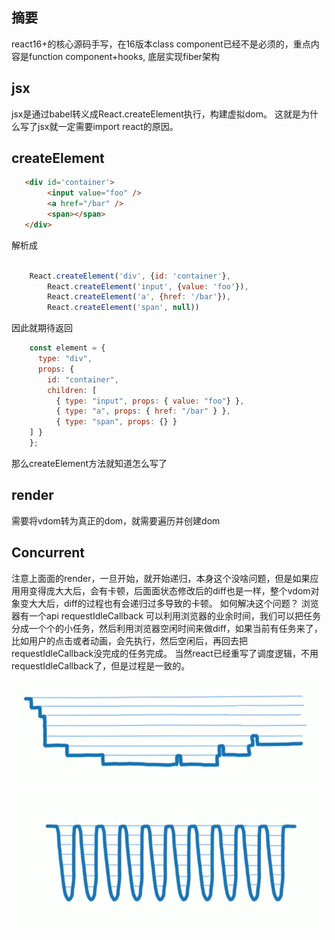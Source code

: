 ## 摘要
react16+的核心源码手写，在16版本class component已经不是必须的，重点内容是function component+hooks, 底层实现fiber架构

## jsx
jsx是通过babel转义成React.createElement执行，构建虚拟dom。
这就是为什么写了jsx就一定需要import react的原因。

## createElement

```html
   <div id='container'>
        <input value="foo" />
        <a href="/bar" />
        <span></span>
   </div>
```
解析成

```javascript

    React.createElement('div', {id: 'container'},
        React.createElement('input', {value: 'foo'}),
        React.createElement('a', {href: '/bar'}),
        React.createElement('span', null))
```

因此就期待返回

```javascript
    const element = {
      type: "div",
      props: {
        id: "container",
        children: [
          { type: "input", props: { value: "foo"} },
          { type: "a", props: { href: "/bar" } },
          { type: "span", props: {} }
    ] }
    };
```
那么createElement方法就知道怎么写了

## render
需要将vdom转为真正的dom，就需要遍历并创建dom

## Concurrent
注意上⾯面的render，一旦开始，就开始递归，本身这个没啥问题，但是如果应⽤用变得庞⼤大后，会有卡顿，后⾯面状态修改后的diff也是一样，整个vdom对象变⼤大后，diff的过程也有会递归过多导致的卡顿。
如何解决这个问题？
浏览器有一个api requestIdleCallback 可以利用浏览器的业余时间，我们可以把任务分成⼀个个的⼩任务，然后利用浏览器空闲时间来做diff，如果当前有任务来了，⽐如⽤户的点击或者动画，会先执行，然后空闲后，再回去把requestIdleCallback没完成的任务完成。
当然react已经重写了调度逻辑，不用requestIdleCallback了，但是过程是一致的。

![before](./before.png)

![after](./after.png)



